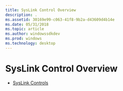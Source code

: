 ```yaml
---
title: SysLink Control Overview
description: .
ms.assetid: 30169e99-c063-41f8-9b2a-d43609d4b14e
ms.date: 05/31/2018
ms.topic: article
ms.author: windowssdkdev
ms.prod: windows
ms.technology: desktop
---
```


# SysLink Control Overview

-   [SysLink Controls](syslink-overview.md)

 

 




